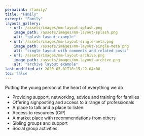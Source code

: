 ```yaml
---
permalink: /family/
title: "Family"
excerpt: "Family"
layouts_gallery:
  - url: /assets/images/mm-layout-splash.png
    image_path: /assets/images/mm-layout-splash.png
    alt: "splash layout example"
  - url: /assets/images/mm-layout-single-meta.png
    image_path: /assets/images/mm-layout-single-meta.png
    alt: "single layout with comments and related posts"
  - url: /assets/images/mm-layout-archive.png
    image_path: /assets/images/mm-layout-archive.png
    alt: "archive layout example"
last_modified_at: 2020-05-01T10:15:22-04:00
toc: false
---
```



Putting the young person at the heart of everything we do

* Providing support, networking, advice and training for families
* Offering signposting and access to a range of professionals
* A place to talk and a place to listen
* Access to resources (CiP)
* A market place with recommendations from others
* Sibling groups and support
* Social group activities
